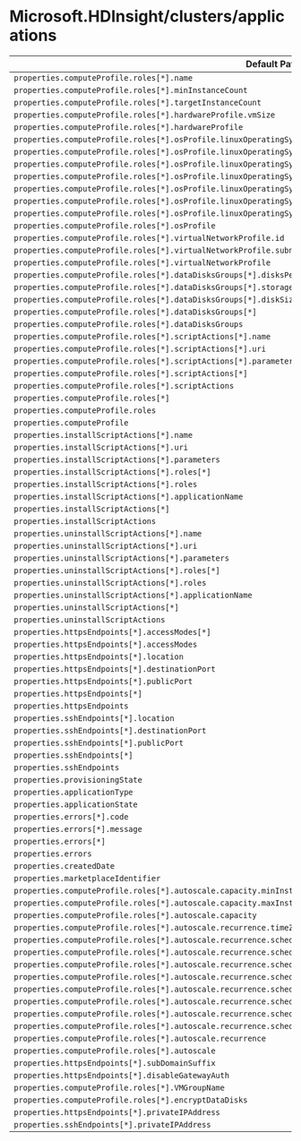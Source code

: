 # Microsoft.HDInsight/clusters/applications

| Default Path | Alias |
|---|---|
| `properties.computeProfile.roles[*].name` | `Microsoft.HDInsight/clusters/applications/computeProfile.roles[*].name` |
| `properties.computeProfile.roles[*].minInstanceCount` | `Microsoft.HDInsight/clusters/applications/computeProfile.roles[*].minInstanceCount` |
| `properties.computeProfile.roles[*].targetInstanceCount` | `Microsoft.HDInsight/clusters/applications/computeProfile.roles[*].targetInstanceCount` |
| `properties.computeProfile.roles[*].hardwareProfile.vmSize` | `Microsoft.HDInsight/clusters/applications/computeProfile.roles[*].hardwareProfile.vmSize` |
| `properties.computeProfile.roles[*].hardwareProfile` | `Microsoft.HDInsight/clusters/applications/computeProfile.roles[*].hardwareProfile` |
| `properties.computeProfile.roles[*].osProfile.linuxOperatingSystemProfile.username` | `Microsoft.HDInsight/clusters/applications/computeProfile.roles[*].osProfile.linuxOperatingSystemProfile.username` |
| `properties.computeProfile.roles[*].osProfile.linuxOperatingSystemProfile.password` | `Microsoft.HDInsight/clusters/applications/computeProfile.roles[*].osProfile.linuxOperatingSystemProfile.password` |
| `properties.computeProfile.roles[*].osProfile.linuxOperatingSystemProfile.sshProfile.publicKeys[*].certificateData` | `Microsoft.HDInsight/clusters/applications/computeProfile.roles[*].osProfile.linuxOperatingSystemProfile.sshProfile.publicKeys[*].certificateData` |
| `properties.computeProfile.roles[*].osProfile.linuxOperatingSystemProfile.sshProfile.publicKeys[*]` | `Microsoft.HDInsight/clusters/applications/computeProfile.roles[*].osProfile.linuxOperatingSystemProfile.sshProfile.publicKeys[*]` |
| `properties.computeProfile.roles[*].osProfile.linuxOperatingSystemProfile.sshProfile.publicKeys` | `Microsoft.HDInsight/clusters/applications/computeProfile.roles[*].osProfile.linuxOperatingSystemProfile.sshProfile.publicKeys` |
| `properties.computeProfile.roles[*].osProfile.linuxOperatingSystemProfile.sshProfile` | `Microsoft.HDInsight/clusters/applications/computeProfile.roles[*].osProfile.linuxOperatingSystemProfile.sshProfile` |
| `properties.computeProfile.roles[*].osProfile.linuxOperatingSystemProfile` | `Microsoft.HDInsight/clusters/applications/computeProfile.roles[*].osProfile.linuxOperatingSystemProfile` |
| `properties.computeProfile.roles[*].osProfile` | `Microsoft.HDInsight/clusters/applications/computeProfile.roles[*].osProfile` |
| `properties.computeProfile.roles[*].virtualNetworkProfile.id` | `Microsoft.HDInsight/clusters/applications/computeProfile.roles[*].virtualNetworkProfile.id` |
| `properties.computeProfile.roles[*].virtualNetworkProfile.subnet` | `Microsoft.HDInsight/clusters/applications/computeProfile.roles[*].virtualNetworkProfile.subnet` |
| `properties.computeProfile.roles[*].virtualNetworkProfile` | `Microsoft.HDInsight/clusters/applications/computeProfile.roles[*].virtualNetworkProfile` |
| `properties.computeProfile.roles[*].dataDisksGroups[*].disksPerNode` | `Microsoft.HDInsight/clusters/applications/computeProfile.roles[*].dataDisksGroups[*].disksPerNode` |
| `properties.computeProfile.roles[*].dataDisksGroups[*].storageAccountType` | `Microsoft.HDInsight/clusters/applications/computeProfile.roles[*].dataDisksGroups[*].storageAccountType` |
| `properties.computeProfile.roles[*].dataDisksGroups[*].diskSizeGB` | `Microsoft.HDInsight/clusters/applications/computeProfile.roles[*].dataDisksGroups[*].diskSizeGB` |
| `properties.computeProfile.roles[*].dataDisksGroups[*]` | `Microsoft.HDInsight/clusters/applications/computeProfile.roles[*].dataDisksGroups[*]` |
| `properties.computeProfile.roles[*].dataDisksGroups` | `Microsoft.HDInsight/clusters/applications/computeProfile.roles[*].dataDisksGroups` |
| `properties.computeProfile.roles[*].scriptActions[*].name` | `Microsoft.HDInsight/clusters/applications/computeProfile.roles[*].scriptActions[*].name` |
| `properties.computeProfile.roles[*].scriptActions[*].uri` | `Microsoft.HDInsight/clusters/applications/computeProfile.roles[*].scriptActions[*].uri` |
| `properties.computeProfile.roles[*].scriptActions[*].parameters` | `Microsoft.HDInsight/clusters/applications/computeProfile.roles[*].scriptActions[*].parameters` |
| `properties.computeProfile.roles[*].scriptActions[*]` | `Microsoft.HDInsight/clusters/applications/computeProfile.roles[*].scriptActions[*]` |
| `properties.computeProfile.roles[*].scriptActions` | `Microsoft.HDInsight/clusters/applications/computeProfile.roles[*].scriptActions` |
| `properties.computeProfile.roles[*]` | `Microsoft.HDInsight/clusters/applications/computeProfile.roles[*]` |
| `properties.computeProfile.roles` | `Microsoft.HDInsight/clusters/applications/computeProfile.roles` |
| `properties.computeProfile` | `Microsoft.HDInsight/clusters/applications/computeProfile` |
| `properties.installScriptActions[*].name` | `Microsoft.HDInsight/clusters/applications/installScriptActions[*].name` |
| `properties.installScriptActions[*].uri` | `Microsoft.HDInsight/clusters/applications/installScriptActions[*].uri` |
| `properties.installScriptActions[*].parameters` | `Microsoft.HDInsight/clusters/applications/installScriptActions[*].parameters` |
| `properties.installScriptActions[*].roles[*]` | `Microsoft.HDInsight/clusters/applications/installScriptActions[*].roles[*]` |
| `properties.installScriptActions[*].roles` | `Microsoft.HDInsight/clusters/applications/installScriptActions[*].roles` |
| `properties.installScriptActions[*].applicationName` | `Microsoft.HDInsight/clusters/applications/installScriptActions[*].applicationName` |
| `properties.installScriptActions[*]` | `Microsoft.HDInsight/clusters/applications/installScriptActions[*]` |
| `properties.installScriptActions` | `Microsoft.HDInsight/clusters/applications/installScriptActions` |
| `properties.uninstallScriptActions[*].name` | `Microsoft.HDInsight/clusters/applications/uninstallScriptActions[*].name` |
| `properties.uninstallScriptActions[*].uri` | `Microsoft.HDInsight/clusters/applications/uninstallScriptActions[*].uri` |
| `properties.uninstallScriptActions[*].parameters` | `Microsoft.HDInsight/clusters/applications/uninstallScriptActions[*].parameters` |
| `properties.uninstallScriptActions[*].roles[*]` | `Microsoft.HDInsight/clusters/applications/uninstallScriptActions[*].roles[*]` |
| `properties.uninstallScriptActions[*].roles` | `Microsoft.HDInsight/clusters/applications/uninstallScriptActions[*].roles` |
| `properties.uninstallScriptActions[*].applicationName` | `Microsoft.HDInsight/clusters/applications/uninstallScriptActions[*].applicationName` |
| `properties.uninstallScriptActions[*]` | `Microsoft.HDInsight/clusters/applications/uninstallScriptActions[*]` |
| `properties.uninstallScriptActions` | `Microsoft.HDInsight/clusters/applications/uninstallScriptActions` |
| `properties.httpsEndpoints[*].accessModes[*]` | `Microsoft.HDInsight/clusters/applications/httpsEndpoints[*].accessModes[*]` |
| `properties.httpsEndpoints[*].accessModes` | `Microsoft.HDInsight/clusters/applications/httpsEndpoints[*].accessModes` |
| `properties.httpsEndpoints[*].location` | `Microsoft.HDInsight/clusters/applications/httpsEndpoints[*].location` |
| `properties.httpsEndpoints[*].destinationPort` | `Microsoft.HDInsight/clusters/applications/httpsEndpoints[*].destinationPort` |
| `properties.httpsEndpoints[*].publicPort` | `Microsoft.HDInsight/clusters/applications/httpsEndpoints[*].publicPort` |
| `properties.httpsEndpoints[*]` | `Microsoft.HDInsight/clusters/applications/httpsEndpoints[*]` |
| `properties.httpsEndpoints` | `Microsoft.HDInsight/clusters/applications/httpsEndpoints` |
| `properties.sshEndpoints[*].location` | `Microsoft.HDInsight/clusters/applications/sshEndpoints[*].location` |
| `properties.sshEndpoints[*].destinationPort` | `Microsoft.HDInsight/clusters/applications/sshEndpoints[*].destinationPort` |
| `properties.sshEndpoints[*].publicPort` | `Microsoft.HDInsight/clusters/applications/sshEndpoints[*].publicPort` |
| `properties.sshEndpoints[*]` | `Microsoft.HDInsight/clusters/applications/sshEndpoints[*]` |
| `properties.sshEndpoints` | `Microsoft.HDInsight/clusters/applications/sshEndpoints` |
| `properties.provisioningState` | `Microsoft.HDInsight/clusters/applications/provisioningState` |
| `properties.applicationType` | `Microsoft.HDInsight/clusters/applications/applicationType` |
| `properties.applicationState` | `Microsoft.HDInsight/clusters/applications/applicationState` |
| `properties.errors[*].code` | `Microsoft.HDInsight/clusters/applications/errors[*].code` |
| `properties.errors[*].message` | `Microsoft.HDInsight/clusters/applications/errors[*].message` |
| `properties.errors[*]` | `Microsoft.HDInsight/clusters/applications/errors[*]` |
| `properties.errors` | `Microsoft.HDInsight/clusters/applications/errors` |
| `properties.createdDate` | `Microsoft.HDInsight/clusters/applications/createdDate` |
| `properties.marketplaceIdentifier` | `Microsoft.HDInsight/clusters/applications/marketplaceIdentifier` |
| `properties.computeProfile.roles[*].autoscale.capacity.minInstanceCount` | `Microsoft.HDInsight/clusters/applications/computeProfile.roles[*].autoscale.capacity.minInstanceCount` |
| `properties.computeProfile.roles[*].autoscale.capacity.maxInstanceCount` | `Microsoft.HDInsight/clusters/applications/computeProfile.roles[*].autoscale.capacity.maxInstanceCount` |
| `properties.computeProfile.roles[*].autoscale.capacity` | `Microsoft.HDInsight/clusters/applications/computeProfile.roles[*].autoscale.capacity` |
| `properties.computeProfile.roles[*].autoscale.recurrence.timeZone` | `Microsoft.HDInsight/clusters/applications/computeProfile.roles[*].autoscale.recurrence.timeZone` |
| `properties.computeProfile.roles[*].autoscale.recurrence.schedule[*].days[*]` | `Microsoft.HDInsight/clusters/applications/computeProfile.roles[*].autoscale.recurrence.schedule[*].days[*]` |
| `properties.computeProfile.roles[*].autoscale.recurrence.schedule[*].days` | `Microsoft.HDInsight/clusters/applications/computeProfile.roles[*].autoscale.recurrence.schedule[*].days` |
| `properties.computeProfile.roles[*].autoscale.recurrence.schedule[*].timeAndCapacity.time` | `Microsoft.HDInsight/clusters/applications/computeProfile.roles[*].autoscale.recurrence.schedule[*].timeAndCapacity.time` |
| `properties.computeProfile.roles[*].autoscale.recurrence.schedule[*].timeAndCapacity.minInstanceCount` | `Microsoft.HDInsight/clusters/applications/computeProfile.roles[*].autoscale.recurrence.schedule[*].timeAndCapacity.minInstanceCount` |
| `properties.computeProfile.roles[*].autoscale.recurrence.schedule[*].timeAndCapacity.maxInstanceCount` | `Microsoft.HDInsight/clusters/applications/computeProfile.roles[*].autoscale.recurrence.schedule[*].timeAndCapacity.maxInstanceCount` |
| `properties.computeProfile.roles[*].autoscale.recurrence.schedule[*].timeAndCapacity` | `Microsoft.HDInsight/clusters/applications/computeProfile.roles[*].autoscale.recurrence.schedule[*].timeAndCapacity` |
| `properties.computeProfile.roles[*].autoscale.recurrence.schedule[*]` | `Microsoft.HDInsight/clusters/applications/computeProfile.roles[*].autoscale.recurrence.schedule[*]` |
| `properties.computeProfile.roles[*].autoscale.recurrence.schedule` | `Microsoft.HDInsight/clusters/applications/computeProfile.roles[*].autoscale.recurrence.schedule` |
| `properties.computeProfile.roles[*].autoscale.recurrence` | `Microsoft.HDInsight/clusters/applications/computeProfile.roles[*].autoscale.recurrence` |
| `properties.computeProfile.roles[*].autoscale` | `Microsoft.HDInsight/clusters/applications/computeProfile.roles[*].autoscale` |
| `properties.httpsEndpoints[*].subDomainSuffix` | `Microsoft.HDInsight/clusters/applications/httpsEndpoints[*].subDomainSuffix` |
| `properties.httpsEndpoints[*].disableGatewayAuth` | `Microsoft.HDInsight/clusters/applications/httpsEndpoints[*].disableGatewayAuth` |
| `properties.computeProfile.roles[*].VMGroupName` | `Microsoft.HDInsight/clusters/applications/computeProfile.roles[*].VMGroupName` |
| `properties.computeProfile.roles[*].encryptDataDisks` | `Microsoft.HDInsight/clusters/applications/computeProfile.roles[*].encryptDataDisks` |
| `properties.httpsEndpoints[*].privateIPAddress` | `Microsoft.HDInsight/clusters/applications/httpsEndpoints[*].privateIPAddress` |
| `properties.sshEndpoints[*].privateIPAddress` | `Microsoft.HDInsight/clusters/applications/sshEndpoints[*].privateIPAddress` |

